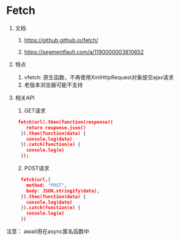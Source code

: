 # Fetch
1. 文档
    1. https://github.github.io/fetch/
    
    2. https://segmentfault.com/a/1190000003810652
2. 特点
    1. vfetch: 原生函数，不再使用XmlHttpRequest对象提交ajax请求
    2. 老版本浏览器可能不支持
3. 相关API

    1. GET请求
    
    ```json
     fetch(url).then(function(response){
        return response.json()
      }).then(function(data) {
        console.log(data)
      }).catch(function(e) {
        console.log(e)
      });
    ```

    2. POST请求
    
    ```json
      fetch(url,{
        method: "POST",
        body: JSON.stringify(data),
      }).then(function(data) {
        console.log(data)
      }).catch(function(e) {
        console.log(e)
      })
    ```


注意： await用在async匿名函数中
